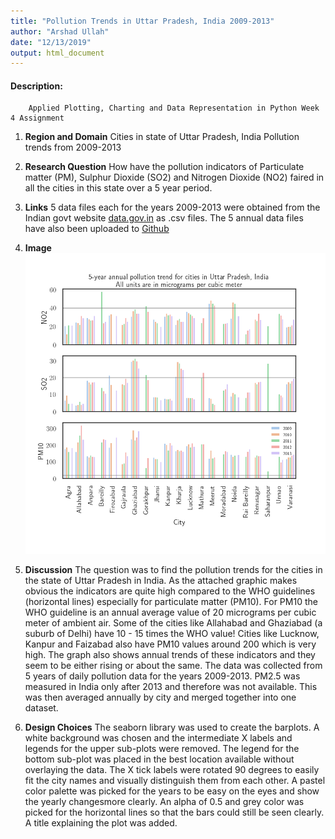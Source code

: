 ```yaml
---
title: "Pollution Trends in Uttar Pradesh, India 2009-2013"
author: "Arshad Ullah"
date: "12/13/2019"
output: html_document
---
```


#### Description:
        Applied Plotting, Charting and Data Representation in Python Week 4 Assignment

1. **Region and Domain**
        Cities in state of Uttar Pradesh, India 
        Pollution trends from 2009-2013 
2. **Research Question**
        How have the pollution indicators of Particulate matter (PM), Sulphur Dioxide (SO2) and
        Nitrogen Dioxide (NO2) faired in all the cities in this state over a 5 year period. 
3. **Links**
        5 data files each for the years 2009-2013 were obtained from the Indian govt website 
        [data.gov.in](https://data.gov.in/catalog/historical-daily-ambient-air-quality-data?filters%5Bfield_catalog_reference%5D=1140581&format=json&offset=0&limit=6&query=uttar+pradesh&sort%5B_score%5D=desc) as .csv files. 
        The 5 annual data files have also been uploaded to [Github](www.github.com)
4. **Image**
        ![Image](Assignment4.png)
        
5. **Discussion**
        The question was to find the pollution trends for the cities in the state of Uttar Pradesh in India. As the attached graphic makes obvious the indicators are quite high compared to the WHO guidelines (horizontal lines) especially for particulate matter (PM10). For PM10 the WHO guideline is an annual average value of 20 micrograms per cubic meter of ambient air. Some of the cities like Allahabad and Ghaziabad (a suburb of Delhi) have 10 - 15 times the WHO value! Cities like Lucknow, Kanpur and Faizabad also have PM10 values around 200 which is very high. The graph also shows annual trends of these indicators and they seem to be either rising or about the same. 
        The data was collected from 5 years of daily pollution data for the years 2009-2013. PM2.5 was measured in India only after 2013 and therefore was not available. This was then averaged annually by city and merged together into one dataset.  

6. **Design Choices** 
        The seaborn library was used to create the barplots. A white background was chosen and the intermediate X labels and legends for the upper sub-plots were removed. The legend for the bottom sub-plot was placed in the best location available without overlaying the data. The X tick labels were rotated 90 degrees to easily fit the city names and visually distinguish them from each other. 
        A pastel color palette was picked for the years to be easy on the eyes and show the yearly changesmore clearly. An alpha of 0.5 and grey color was picked for the horizontal lines so that the bars could still be seen clearly. A title explaining the plot was added.  
